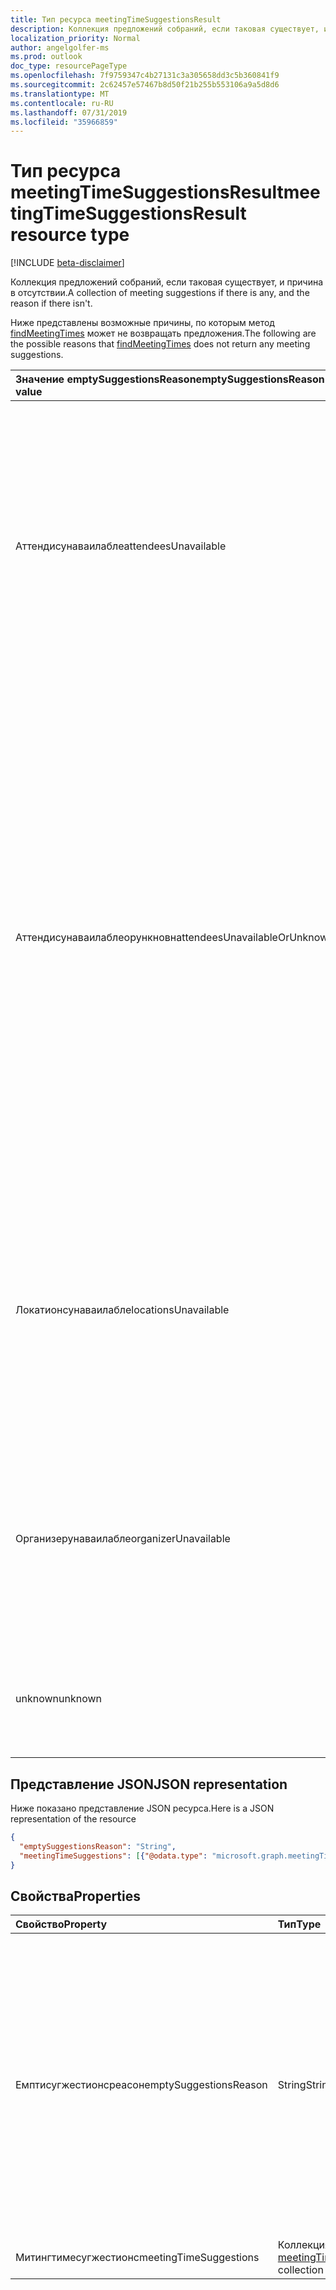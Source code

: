 ```yaml
---
title: Тип ресурса meetingTimeSuggestionsResult
description: Коллекция предложений собраний, если таковая существует, и причина в отсутствии.
localization_priority: Normal
author: angelgolfer-ms
ms.prod: outlook
doc_type: resourcePageType
ms.openlocfilehash: 7f9759347c4b27131c3a305658dd3c5b360841f9
ms.sourcegitcommit: 2c62457e57467b8d50f21b255b553106a9a5d8d6
ms.translationtype: MT
ms.contentlocale: ru-RU
ms.lasthandoff: 07/31/2019
ms.locfileid: "35966859"
---
```

# <a name="meetingtimesuggestionsresult-resource-type"></a><span data-ttu-id="f2f85-103">Тип ресурса meetingTimeSuggestionsResult</span><span class="sxs-lookup"><span data-stu-id="f2f85-103">meetingTimeSuggestionsResult resource type</span></span>

[!INCLUDE [beta-disclaimer](../../includes/beta-disclaimer.md)]

<span data-ttu-id="f2f85-104">Коллекция предложений собраний, если таковая существует, и причина в отсутствии.</span><span class="sxs-lookup"><span data-stu-id="f2f85-104">A collection of meeting suggestions if there is any, and the reason if there isn't.</span></span>

<span data-ttu-id="f2f85-105">Ниже представлены возможные причины, по которым метод [findMeetingTimes](../api/user-findmeetingtimes.md) может не возвращать предложения.</span><span class="sxs-lookup"><span data-stu-id="f2f85-105">The following are the possible reasons that [findMeetingTimes](../api/user-findmeetingtimes.md) does not return any meeting suggestions.</span></span>

|<span data-ttu-id="f2f85-106">**Значение emptySuggestionsReason**</span><span class="sxs-lookup"><span data-stu-id="f2f85-106">**emptySuggestionsReason value**</span></span>|<span data-ttu-id="f2f85-107">**Причины**</span><span class="sxs-lookup"><span data-stu-id="f2f85-107">**Reasons**</span></span>|
|:-----|:-----|
| <span data-ttu-id="f2f85-108">Аттендисунаваилабле</span><span class="sxs-lookup"><span data-stu-id="f2f85-108">attendeesUnavailable</span></span> | <span data-ttu-id="f2f85-109">Все сведения о доступности участников известны, но недостаточно участников для достижения порогового значения, которое составляет [](../api/user-findmeetingtimes.md#the-confidence-of-a-meeting-suggestion) 50% по умолчанию для любого периода времени.</span><span class="sxs-lookup"><span data-stu-id="f2f85-109">All of the attendees' availability is known, but not enough attendees are available to reach the [meeting confidence](../api/user-findmeetingtimes.md#the-confidence-of-a-meeting-suggestion) threshold, which is 50% by default, for any time period.</span></span>|
| <span data-ttu-id="f2f85-110">Аттендисунаваилаблеорункновн</span><span class="sxs-lookup"><span data-stu-id="f2f85-110">attendeesUnavailableOrUnknown</span></span> | <span data-ttu-id="f2f85-p101">Отсутствуют сведения о доступности некоторых или всех участников, из-за чего значение достоверности собрания становится ниже заданного порога (значение по умолчанию — 50 %). Доступность участника может стать неизвестной, если он находится за пределами организации или произошла ошибка при получении сведений о доступности.</span><span class="sxs-lookup"><span data-stu-id="f2f85-p101">Some or all of the attendees have unknown availability, causing the meeting confidence to fall below the set threshold, which is 50% by default. Attendee availability can become unknown if the attendee is outside of the organization, or there is an error obtaining free/busy information.</span></span>|
| <span data-ttu-id="f2f85-113">Локатионсунаваилабле</span><span class="sxs-lookup"><span data-stu-id="f2f85-113">locationsUnavailable</span></span> | <span data-ttu-id="f2f85-114">Для свойства **Required** параметра **locationConstraint** задано значение true, но в вычисляемых интервалах времени нет доступных расположений.</span><span class="sxs-lookup"><span data-stu-id="f2f85-114">The **isRequired** property of the **locationConstraint** parameter is specified as true, and yet there are no locations available at the calculated time slots.</span></span> |
| <span data-ttu-id="f2f85-115">Организерунаваилабле</span><span class="sxs-lookup"><span data-stu-id="f2f85-115">organizerUnavailable</span></span> | <span data-ttu-id="f2f85-116">Для параметра **isOrganizerOptional** задано значение false, но организатор недоступен в запрашиваемый период времени.</span><span class="sxs-lookup"><span data-stu-id="f2f85-116">The **isOrganizerOptional** parameter is false and yet the organizer is not available during the requested time window.</span></span> |
| <span data-ttu-id="f2f85-117">unknown</span><span class="sxs-lookup"><span data-stu-id="f2f85-117">unknown</span></span> | <span data-ttu-id="f2f85-118">Причина отсутствия предложений неизвестна.</span><span class="sxs-lookup"><span data-stu-id="f2f85-118">The reason for not returning any meeting suggestions is not known.</span></span>|

## <a name="json-representation"></a><span data-ttu-id="f2f85-119">Представление JSON</span><span class="sxs-lookup"><span data-stu-id="f2f85-119">JSON representation</span></span>

<span data-ttu-id="f2f85-120">Ниже показано представление JSON ресурса.</span><span class="sxs-lookup"><span data-stu-id="f2f85-120">Here is a JSON representation of the resource</span></span>

<!-- {
  "blockType": "resource",
  "optionalProperties": [

  ],
  "@odata.type": "microsoft.graph.meetingTimeSuggestionsResult"
}-->

```json
{
  "emptySuggestionsReason": "String",
  "meetingTimeSuggestions": [{"@odata.type": "microsoft.graph.meetingTimeSuggestion"}]
}

```
## <a name="properties"></a><span data-ttu-id="f2f85-121">Свойства</span><span class="sxs-lookup"><span data-stu-id="f2f85-121">Properties</span></span>
| <span data-ttu-id="f2f85-122">Свойство</span><span class="sxs-lookup"><span data-stu-id="f2f85-122">Property</span></span>     | <span data-ttu-id="f2f85-123">Тип</span><span class="sxs-lookup"><span data-stu-id="f2f85-123">Type</span></span>   |<span data-ttu-id="f2f85-124">Описание</span><span class="sxs-lookup"><span data-stu-id="f2f85-124">Description</span></span>|
|:---------------|:--------|:----------|
|<span data-ttu-id="f2f85-125">Емптисугжестионсреасон</span><span class="sxs-lookup"><span data-stu-id="f2f85-125">emptySuggestionsReason</span></span>|<span data-ttu-id="f2f85-126">String</span><span class="sxs-lookup"><span data-stu-id="f2f85-126">String</span></span>|<span data-ttu-id="f2f85-127">Причина отсутствия предложений в результатах.</span><span class="sxs-lookup"><span data-stu-id="f2f85-127">A reason for not returning any meeting suggestions.</span></span> <span data-ttu-id="f2f85-128">Возможные значения: `attendeesUnavailable`, `attendeesUnavailableOrUnknown`, `locationsUnavailable`, `organizerUnavailable` и `unknown`.</span><span class="sxs-lookup"><span data-stu-id="f2f85-128">Possible values are: `attendeesUnavailable`, `attendeesUnavailableOrUnknown`, `locationsUnavailable`, `organizerUnavailable`, or `unknown`.</span></span> <span data-ttu-id="f2f85-129">Это свойство представляет собой пустую строку, если в свойстве **митингтимесугжестионс** есть предложения о собраниях.</span><span class="sxs-lookup"><span data-stu-id="f2f85-129">This property is an empty string if the **meetingTimeSuggestions** property does include any meeting suggestions.</span></span>|
|<span data-ttu-id="f2f85-130">Митингтимесугжестионс</span><span class="sxs-lookup"><span data-stu-id="f2f85-130">meetingTimeSuggestions</span></span>|<span data-ttu-id="f2f85-131">Коллекция объектов [meetingTimeSuggestion](meetingtimesuggestion.md)</span><span class="sxs-lookup"><span data-stu-id="f2f85-131">[meetingTimeSuggestion](meetingtimesuggestion.md) collection</span></span>|<span data-ttu-id="f2f85-132">Массив предложений.</span><span class="sxs-lookup"><span data-stu-id="f2f85-132">An array of meeting suggestions.</span></span>|

<!-- uuid: 8fcb5dbc-d5aa-4681-8e31-b001d5168d79
2015-10-25 14:57:30 UTC -->
<!--
{
  "type": "#page.annotation",
  "description": "meetingTimeSuggestionsResult resource",
  "keywords": "",
  "section": "documentation",
  "tocPath": "",
  "suppressions": []
}
-->
